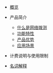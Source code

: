 <!-- 请勿添加产品标题，标题行将由系统自动增加，名称将于您申请邮件提供的仓库名称一致 -->

* [概览](/udnt/README.md)
* 产品简介
  * [什么是网络拨测](/undt/introduction/whatis.md)
  * [功能特性](/undt/introduction/functionIntro.md)
  * [产品优势](/undt/introduction/productAdvantage.md)
  * [应用场景](/undt/introduction/application.md)

* 计费说明与使用限制
* [名词解释](/udnt/_glossary.md)

